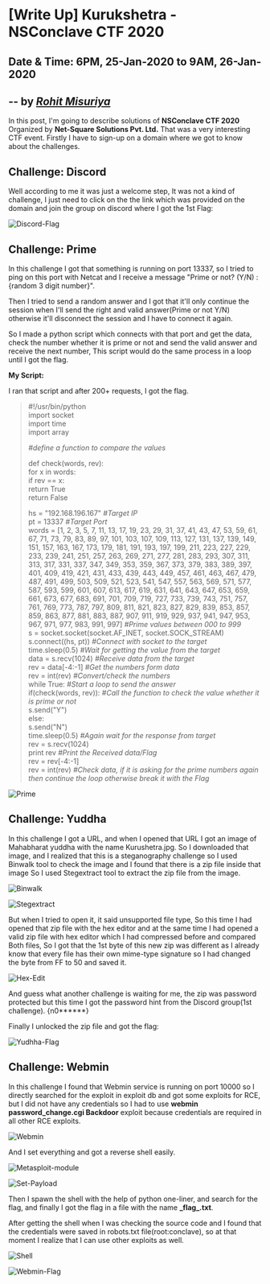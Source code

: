 # [Write Up] Kurukshetra - NSConclave CTF 2020
## Date & Time: 6PM, 25-Jan-2020 to 9AM, 26-Jan-2020
## -- by *[Rohit Misuriya](https://twitter.com/root_viper)*


In this post, I'm going to describe solutions of **NSConclave CTF 2020**
Organized by **Net-Square Solutions Pvt. Ltd.** That was a very
interesting CTF event. Firstly I have to sign-up on a domain where we
got to know about the challenges.

## Challenge: Discord

Well according to me it was just a welcome step, It was not a
kind of challenge, I just need to click on the the link which
was provided on the domain and join the group on discord where
I got the 1st Flag:

![Discord-Flag](images/image9.jpeg)

## Challenge: Prime

In this challenge I got that something is running on port 13337,
so I tried to ping on this port with Netcat and I receive a
message "Prime or not? (Y/N) : {random 3 digit number}".

Then I tried to send a random answer and I got that it'll only
continue the session when I'll send the right and valid
answer(Prime or not Y/N) otherwise it'll disconnect the
session and I have to connect it again.

So I made a python script which connects with that port and get
the data, check the number whether it is prime or not and send
the valid answer and receive the next number, This script
would do the same process in a loop until I got the flag.
    
**My Script:**

I ran that script and after 200+ requests, I got the flag.

>\#\!/usr/bin/python<br>
>import socket<br>
>import time<br>
>import array<br>
>
>*\#define a function to compare the values*<br>
>
>def check(words, rev): <br>
>    for x in words:  <br>
>        if rev == x: <br>
>            return True<br>
>    return False<br>
>
>hs = "192.168.196.167"  *\#Target IP*<br>
>pt = 13337              *\#Target Port*<br>
>words = [1, 2, 3, 5, 7, 11, 13, 17, 19, 23, 29, 31, 37, 41, 43, 47, 53, 59, 61, 67, 71, 73, 79, 83, 89, 97, 101, 103, 107, 109, 113, 127, 131, 137, 139, 149, 151, 157, 163, 167, 173, 179, 181, 191, 193, 197, 199, 211, 223, 227, 229, 233, 239, 241, 251, 257, 263, 269, 271, 277, 281, 283, 293, 307, 311, 313, 317, 331, 337, 347, 349, 353, 359, 367, 373, 379, 383, 389, 397, 401, 409, 419, 421, 431, 433, 439, 443, 449, 457, 461, 463, 467, 479, 487, 491, 499, 503, 509, 521, 523, 541, 547, 557, 563, 569, 571, 577, 587, 593, 599, 601, 607, 613, 617, 619, 631, 641, 643, 647, 653, 659, 661, 673, 677, 683, 691, 701, 709, 719, 727, 733, 739, 743, 751, 757, 761, 769, 773, 787, 797, 809, 811, 821, 823, 827, 829, 839, 853, 857, 859, 863, 877, 881, 883, 887, 907, 911, 919, 929, 937, 941, 947, 953, 967, 971, 977, 983, 991, 997] *\#Prime values between 000 to 999*<br>
>s = socket.socket(socket.AF_INET, socket.SOCK_STREAM)<br>
>s.connect((hs, pt))     *\#Connect with socket to the target*<br>
>time.sleep(0.5)         *\#Wait for getting the value from the target*<br>
>data = s.recv(1024)     *\#Receive data from the target*<br>
>rev = data[-4:-1]       *\#Get the numbers form data*<br>
>rev = int(rev)          *\#Convert/check the numbers*<br>
>while True:		*\#Start a loop to send the answer*<br>
>	if(check(words, rev)):  *\#Call the function to check the value whether it is prime or not*<br>
>		s.send("Y")<br>
>	else:<br>
>		s.send("N")<br>
>	time.sleep(0.5)         *\#Again wait for the response from target*<br>
>	rev =  s.recv(1024)<br>
>	print rev               *\#Print the Received data/Flag*<br>
>	rev = rev[-4:-1]<br>
>	rev = int(rev)          *\#Check data, if it is asking for the prime numbers again then continue the loop otherwise break it with the Flag*<br>

![Prime](images/image5.jpeg)

## Challenge: Yuddha

In this challenge I got a URL, and when I opened that URL I got
an image of Mahabharat yuddha with the name Kurushetra.jpg. So I downloaded that image, and I realized that this is a
steganography challenge so I used Binwalk tool to check the image and I found that there is a zip file inside that image So I used Stegextract tool to extract the zip file from the image.
    
![Binwalk](images/image1.jpeg)

![Stegextract](images/image3.jpeg)

But when I tried to open it, it said unsupported file type, So this
time I had opened that zip file with the hex editor and at the same time I had opened a valid zip file with hex editor
which I had compressed before and compared Both files, So I got that the 1st byte of this new zip
was different as I already know that every file has their own
mime-type signature so I had changed the byte from FF to 50 and saved it.

![Hex-Edit](images/image12.jpeg)

And guess what another challenge is waiting for me, the zip was
password protected but this time I got the password hint from the Discord group(1st
challenge). {n0******}

Finally I unlocked the zip file and got the flag:

![Yudhha-Flag](images/image4.jpeg)

## Challenge: Webmin

In this challenge I found that Webmin service is running on
port 10000 so I directly searched for the exploit in exploit db and got
some exploits for RCE, but I did not have any credentials so I
had to use **webmin password\_change.cgi Backdoor** exploit
because credentials are required in all other RCE exploits.

![Webmin](images/image8.jpeg)

And I set everything and got a reverse shell easily.

![Metasploit-module](images/image7.jpeg)

![Set-Payload](images/image11.jpeg)

Then I spawn the shell with the help of python one-liner, and search for the flag, and finally I got the flag in a file with the name
**\_flag_.txt**.

After getting the shell when I was checking the source code and I
found that the credentials were saved in robots.txt
file(root:conclave), so at that moment I realize that I can use
other exploits as well.

![Shell](images/image2.jpeg)

![Webmin-Flag](images/image6.jpeg)
